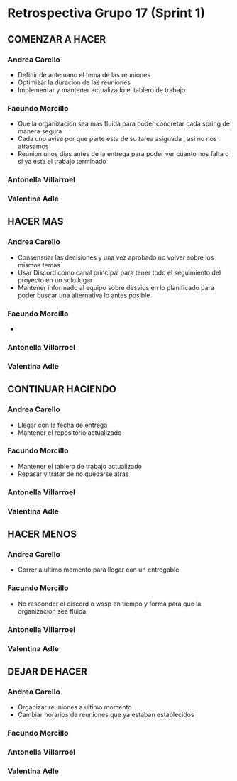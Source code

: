 # Retrospectiva Grupo 17 (Sprint 1) # 

## COMENZAR A HACER ##

### Andrea Carello ###

- Definir de antemano el tema de las reuniones
- Optimizar la duracion de las reuniones
- Implementar y mantener actualizado el tablero de trabajo

### Facundo Morcillo ###

- Que la organizacion sea mas fluida para poder concretar cada spring de manera segura
- Cada uno avise por que parte esta de su tarea asignada , asi no nos atrasamos
- Reunion unos dias antes de la entrega para poder ver cuanto nos falta o si ya esta el trabajo terminado

### Antonella Villarroel ###
### Valentina Adle ###

## HACER MAS ##

### Andrea Carello ###

- Consensuar las decisiones y una vez aprobado no volver sobre los mismos temas
- Usar Discord como canal principal para tener todo el seguimiento del proyecto en un solo lugar
- Mantener informado al equipo sobre desvios en lo planificado para poder buscar una alternativa lo antes posible


### Facundo Morcillo ###

- 

### Antonella Villarroel ###
### Valentina Adle ###

## CONTINUAR HACIENDO ##

### Andrea Carello ###

- Llegar con la fecha de entrega
- Mantener el repositorio actualizado

### Facundo Morcillo ###

- Mantener el tablero de trabajo actualizado
- Repasar y tratar de no quedarse atras

### Antonella Villarroel ###
### Valentina Adle ###

## HACER MENOS ##

### Andrea Carello ###

- Correr a ultimo momento para llegar con un entregable

### Facundo Morcillo ###

- No responder el discord o wssp en tiempo y forma para que la organizacion sea fluida

### Antonella Villarroel ###
### Valentina Adle ###

## DEJAR DE HACER ##

### Andrea Carello ###

- Organizar reuniones a ultimo momento
- Cambiar horarios de reuniones que ya estaban establecidos
### Facundo Morcillo ###
### Antonella Villarroel ###
### Valentina Adle ###



